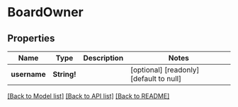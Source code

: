 # BoardOwner

## Properties
Name | Type | Description | Notes
------------ | ------------- | ------------- | -------------
**username** | **String!** |  | [optional] [readonly] [default to null]

[[Back to Model list]](../README.md#documentation-for-models) [[Back to API list]](../README.md#documentation-for-api-endpoints) [[Back to README]](../README.md)


